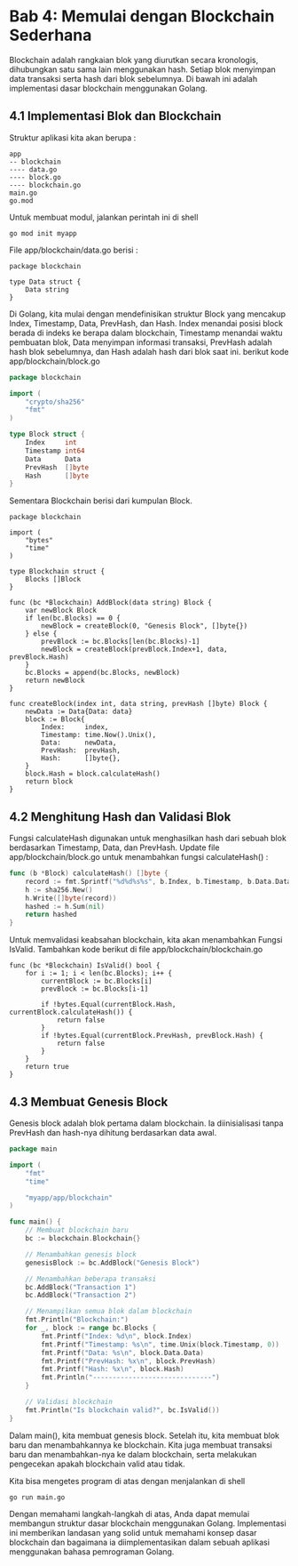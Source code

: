 # Bab 4: Memulai dengan Blockchain Sederhana

Blockchain adalah rangkaian blok yang diurutkan secara kronologis, dihubungkan satu sama lain menggunakan hash. Setiap blok menyimpan data transaksi serta hash dari blok sebelumnya. Di bawah ini adalah implementasi dasar blockchain menggunakan Golang.

## 4.1 Implementasi Blok dan Blockchain

Struktur aplikasi kita akan berupa :
```shell
app
-- blockchain
---- data.go
---- block.go
---- blockchain.go
main.go
go.mod
```

Untuk membuat modul, jalankan perintah ini di shell 

```shell
go mod init myapp
```

File app/blockchain/data.go berisi : 
```
package blockchain

type Data struct {
	Data string
}
```

Di Golang, kita mulai dengan mendefinisikan struktur Block yang mencakup Index, Timestamp, Data, PrevHash, dan Hash. Index menandai posisi block berada di indeks ke berapa dalam blockchain, Timestamp menandai waktu pembuatan blok, Data menyimpan informasi transaksi, PrevHash adalah hash blok sebelumnya, dan Hash adalah hash dari blok saat ini. berikut kode app/blockchain/block.go

```go
package blockchain

import (
	"crypto/sha256"
	"fmt"
)

type Block struct {
	Index     int
	Timestamp int64
	Data      Data
	PrevHash  []byte
	Hash      []byte
}
```

Sementara Blockchain berisi dari kumpulan Block. 

```
package blockchain

import (
	"bytes"
	"time"
)

type Blockchain struct {
	Blocks []Block
}

func (bc *Blockchain) AddBlock(data string) Block {
	var newBlock Block
	if len(bc.Blocks) == 0 {
		newBlock = createBlock(0, "Genesis Block", []byte{})
	} else {
		prevBlock := bc.Blocks[len(bc.Blocks)-1]
		newBlock = createBlock(prevBlock.Index+1, data, prevBlock.Hash)
	}
	bc.Blocks = append(bc.Blocks, newBlock)
	return newBlock
}

func createBlock(index int, data string, prevHash []byte) Block {
	newData := Data{Data: data}
	block := Block{
		Index:     index,
		Timestamp: time.Now().Unix(),
		Data:      newData,
		PrevHash:  prevHash,
		Hash:      []byte{},
	}
	block.Hash = block.calculateHash()
	return block
}
```

## 4.2 Menghitung Hash dan Validasi Blok

Fungsi calculateHash digunakan untuk menghasilkan hash dari sebuah blok berdasarkan Timestamp, Data, dan PrevHash. Update file app/blockchain/block.go untuk menambahkan fungsi calculateHash() :

```go
func (b *Block) calculateHash() []byte {
	record := fmt.Sprintf("%d%d%s%s", b.Index, b.Timestamp, b.Data.Data, b.PrevHash)
	h := sha256.New()
	h.Write([]byte(record))
	hashed := h.Sum(nil)
	return hashed
}
```

Untuk memvalidasi keabsahan blockchain, kita akan menambahkan Fungsi IsValid. Tambahkan kode berikut di file app/blockchain/blockchain.go

```
func (bc *Blockchain) IsValid() bool {
	for i := 1; i < len(bc.Blocks); i++ {
		currentBlock := bc.Blocks[i]
		prevBlock := bc.Blocks[i-1]

		if !bytes.Equal(currentBlock.Hash, currentBlock.calculateHash()) {
			return false
		}
		if !bytes.Equal(currentBlock.PrevHash, prevBlock.Hash) {
			return false
		}
	}
	return true
}
```

## 4.3 Membuat Genesis Block

Genesis block adalah blok pertama dalam blockchain. Ia diinisialisasi tanpa PrevHash dan hash-nya dihitung berdasarkan data awal.

```go
package main

import (
	"fmt"
	"time"

	"myapp/app/blockchain"
)

func main() {
	// Membuat blockchain baru
	bc := blockchain.Blockchain{}

	// Menambahkan genesis block
	genesisBlock := bc.AddBlock("Genesis Block")

	// Menambahkan beberapa transaksi
	bc.AddBlock("Transaction 1")
	bc.AddBlock("Transaction 2")

	// Menampilkan semua blok dalam blockchain
	fmt.Println("Blockchain:")
	for _, block := range bc.Blocks {
		fmt.Printf("Index: %d\n", block.Index)
		fmt.Printf("Timestamp: %s\n", time.Unix(block.Timestamp, 0))
		fmt.Printf("Data: %s\n", block.Data.Data)
		fmt.Printf("PrevHash: %x\n", block.PrevHash)
		fmt.Printf("Hash: %x\n", block.Hash)
		fmt.Println("------------------------------")
	}

	// Validasi blockchain
	fmt.Println("Is blockchain valid?", bc.IsValid())
}

```

Dalam main(), kita membuat genesis block. Setelah itu, kita membuat blok baru dan menambahkannya ke blockchain. Kita juga membuat transaksi baru dan menambahkan-nya ke dalam blockchain, serta melakukan pengecekan apakah blockchain valid atau tidak.

Kita bisa mengetes program di atas dengan menjalankan di shell

```shell
go run main.go
```

Dengan memahami langkah-langkah di atas, Anda dapat memulai membangun struktur dasar blockchain menggunakan Golang. Implementasi ini memberikan landasan yang solid untuk memahami konsep dasar blockchain dan bagaimana ia diimplementasikan dalam sebuah aplikasi menggunakan bahasa pemrograman Golang.
